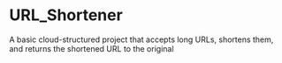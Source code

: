# URL_Shortener
A basic cloud-structured project that accepts long URLs, shortens them, and returns the shortened URL to the original
